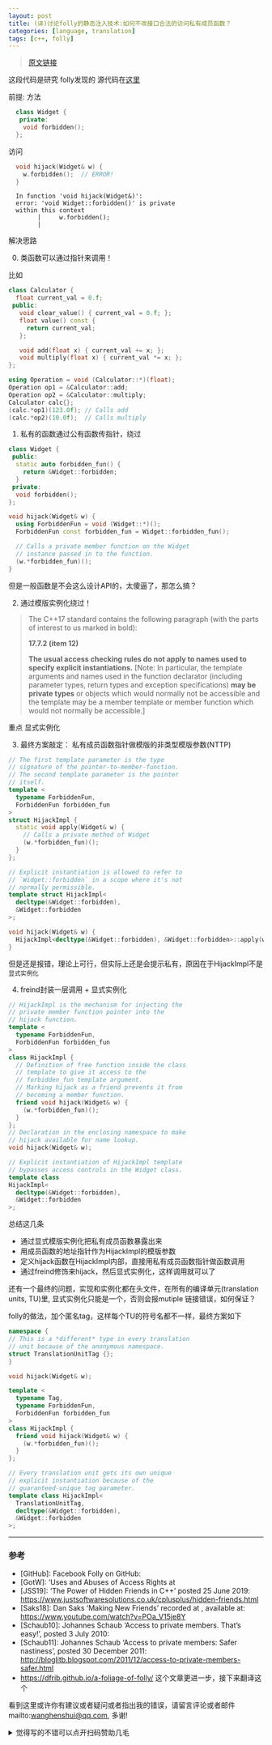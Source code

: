 ```yaml
---
layout: post
title: (译)讨论folly的静态注入技术:如何不改接口合法的访问私有成员函数？
categories: [language, translation]
tags: [c++, folly]
---
```



>  [原文链接](https://accu.org/journals/overload/28/156/harrison%5F2776/)

这段代码是研究 folly发现的 源代码在[这里](https://github.com/facebook/folly/blob/f63a5c31680aaabcc0f9c86709fd4a813db292ce/folly/memory/UninitializedMemoryHacks.h)

前提: 方法

```c++
  class Widget {
   private:
    void forbidden();
  };
```

访问

```c++
  void hijack(Widget& w) {
    w.forbidden();  // ERROR!
  }
```

```shell
  In function 'void hijack(Widget&)':
  error: 'void Widget::forbidden()' is private
  within this context
        |     w.forbidden();
        |   
```



解决思路

0. 类函数可以通过指针来调用！

比如

```c++
class Calculator {
  float current_val = 0.f;
 public:
   void clear_value() { current_val = 0.f; };
   float value() const {
     return current_val;
   };

   void add(float x) { current_val += x; };
   void multiply(float x) { current_val *= x; };
};

using Operation = void (Calculator::*)(float);
Operation op1 = &Calculator::add;
Operation op2 = &Calculator::multiply;
Calculator calc{};
(calc.*op1)(123.0f); // Calls add
(calc.*op2)(10.0f);  // Calls multiply
```



1. 私有的函数通过公有函数传指针，绕过

```c++
class Widget {
 public:
  static auto forbidden_fun() {
    return &Widget::forbidden;
  }
 private:
  void forbidden();
};

void hijack(Widget& w) {
  using ForbiddenFun = void (Widget::*)();
  ForbiddenFun const forbidden_fun = Widget::forbidden_fun();

  // Calls a private member function on the Widget
  // instance passed in to the function.
  (w.*forbidden_fun)();
}
```

但是一般函数是不会这么设计API的，太傻逼了，那怎么搞？

2. 通过模版实例化绕过！

>  The C++17 standard contains the following paragraph (with the parts of interest to us marked in bold):
>
>    **17.7.2 (item 12)** 
>
>    **The usual access checking rules do not apply to names used to specify explicit instantiations.**  [Note: In particular, the template arguments and names used in the  function declarator (including parameter types, return types and  exception specifications)   **may be private types**  or objects which would normally not be accessible and the template may  be a member template or member function which would not normally be  accessible.]

重点 显式实例化

3. 最终方案敲定： 私有成员函数指针做模版的非类型模版参数(NTTP)

```c++
// The first template parameter is the type
// signature of the pointer-to-member-function.
// The second template parameter is the pointer
// itself.
template <
  typename ForbiddenFun,
  ForbiddenFun forbidden_fun
>
struct HijackImpl {
  static void apply(Widget& w) {
    // Calls a private method of Widget
    (w.*forbidden_fun)();
  }
};

// Explicit instantiation is allowed to refer to
// `Widget::forbidden` in a scope where it's not
// normally permissible.
template struct HijackImpl<
  decltype(&Widget::forbidden),
  &Widget::forbidden
>;

void hijack(Widget& w) {
  HijackImpl<decltype(&Widget::forbidden), &Widget::forbidden>::apply(w);
}
```

但是还是报错，理论上可行，但实际上还是会提示私有，原因在于HijackImpl不是`显式实例化`

4. freind封装一层调用 + 显式实例化

```c++
// HijackImpl is the mechanism for injecting the
// private member function pointer into the
// hijack function.
template <
  typename ForbiddenFun,
  ForbiddenFun forbidden_fun
>
class HijackImpl {
  // Definition of free function inside the class
  // template to give it access to the
  // forbidden_fun template argument.
  // Marking hijack as a friend prevents it from
  // becoming a member function.
  friend void hijack(Widget& w) {
    (w.*forbidden_fun)();
  }
};
// Declaration in the enclosing namespace to make
// hijack available for name lookup.
void hijack(Widget& w);

// Explicit instantiation of HijackImpl template
// bypasses access controls in the Widget class.
template class
HijackImpl<
  decltype(&Widget::forbidden),
  &Widget::forbidden
>;
```



总结这几条

- 通过显式模版实例化把私有成员函数暴露出来
- 用成员函数的地址指针作为HijackImpl的模版参数
- 定义hijack函数在HijackImpl内部，直接用私有成员函数指针做函数调用
- 通过freind修饰来hijack，然后显式实例化，这样调用就可以了

还有一个最终的问题，实现和实例化都在头文件，在所有的编译单元(translation units, TU)里, 显式实例化只能是一个，否则会报mutiple 链接错误，如何保证？

folly的做法，加个匿名tag，这样每个TU的符号名都不一样，最终方案如下



```c++
namespace {
// This is a *different* type in every translation
// unit because of the anonymous namespace.
struct TranslationUnitTag {};
}

void hijack(Widget& w);

template <
  typename Tag,
  typename ForbiddenFun,
  ForbiddenFun forbidden_fun
>
class HijackImpl {
  friend void hijack(Widget& w) {
    (w.*forbidden_fun)();
  }
};

// Every translation unit gets its own unique
// explicit instantiation because of the
// guaranteed-unique tag parameter.
template class HijackImpl<
  TranslationUnitTag,
  decltype(&Widget::forbidden),
  &Widget::forbidden
>;
```



---

### 参考

- [GitHub]: Facebook Folly on GitHub: 
- [GotW]: ‘Uses and Abuses of Access Rights at 
- [JSS19]: ‘The Power of Hidden Friends in C++’ posted 25 June 2019:  https://www.justsoftwaresolutions.co.uk/cplusplus/hidden-friends.html
- [Saks18]: Dan Saks ‘Making New Friends’ recorded at     , available at: [   https://www.youtube.com/watch?v=POa_V15je8Y  ](https://www.youtube.com/watch?v=POa_V15je8Y)
- [Schaub10]: Johannes Schaub ‘Access to private members. That’s easy!’, posted 3 July 2010: 
- [Schaub11]: Johannes Schaub ‘Access to private members: Safer nastiness’, posted 30 December 2011: [   http://bloglitb.blogspot.com/2011/12/access-to-private-members-safer.html  ](http://bloglitb.blogspot.com/2011/12/access-to-private-members-safer.html)
- https://dfrib.github.io/a-foliage-of-folly/ 这个文章更进一步，接下来翻译这个

看到这里或许你有建议或者疑问或者指出我的错误，请留言评论或者邮件mailto:wanghenshui@qq.com, 多谢! 
<details>
<summary>觉得写的不错可以点开扫码赞助几毛</summary>
<img src="https://wanghenshui.github.io/assets/wepay.png" alt="微信转账">
</details>